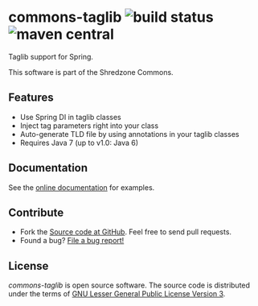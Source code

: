 # commons-taglib ![build status](https://shredzone.org/badge/commons-taglib.svg) ![maven central](https://shredzone.org/maven-central/org.shredzone.commons/commons-taglib/badge.svg)

Taglib support for Spring.

This software is part of the Shredzone Commons.

## Features

* Use Spring DI in taglib classes
* Inject tag parameters right into your class
* Auto-generate TLD file by using annotations in your taglib classes
* Requires Java 7 (up to v1.0: Java 6)

## Documentation

See the [online documentation](https://shredzone.org/maven/commons-taglib/) for examples.

## Contribute

* Fork the [Source code at GitHub](https://github.com/shred/commons-taglib). Feel free to send pull requests.
* Found a bug? [File a bug report!](https://github.com/shred/commons-taglib/issues)

## License

_commons-taglib_ is open source software. The source code is distributed under the terms of [GNU Lesser General Public License Version 3](http://www.gnu.org/licenses/lgpl-3.0.html).
